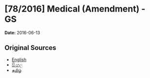 # [78/2016] Medical (Amendment) - GS

**Date:** 2016-06-13

## Original Sources

- [English](https://documents.gov.lk/view/bills/2016/6/78-2016_E.pdf)
- [සිංහල](https://documents.gov.lk/view/bills/2016/6/78-2016_S.pdf)
- [தமிழ்](https://documents.gov.lk/view/bills/2016/6/78-2016_T.pdf)
